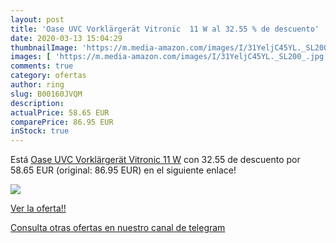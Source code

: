 ```yaml
---
layout: post
title: 'Oase UVC Vorklärgerät Vitronic  11 W al 32.55 % de descuento'
date: 2020-03-13 15:04:29
thumbnailImage: 'https://m.media-amazon.com/images/I/31YeljC45YL._SL200_.jpg'
images: [ 'https://m.media-amazon.com/images/I/31YeljC45YL._SL200_.jpg' ]
comments: true
category: ofertas
author: ring
slug: B00160JVQM
description:
actualPrice: 58.65 EUR
comparePrice: 86.95 EUR
inStock: true
---
```


Está [Oase UVC Vorklärgerät Vitronic  11 W](https://www.amazon.com/dp/B00160JVQM/?tag=redken08-20) con 32.55 de descuento por 58.65 EUR (original: 86.95 EUR) en el siguiente enlace!

[![](https://m.media-amazon.com/images/I/31YeljC45YL._SL200_.jpg)](https://www.amazon.com/dp/B00160JVQM/?tag=redken08-20)

[Ver la oferta!!](https://www.amazon.com/dp/B00160JVQM/?tag=redken08-20)

[Consulta otras ofertas en nuestro canal de telegram](https://t.me/s/ofertas25)
